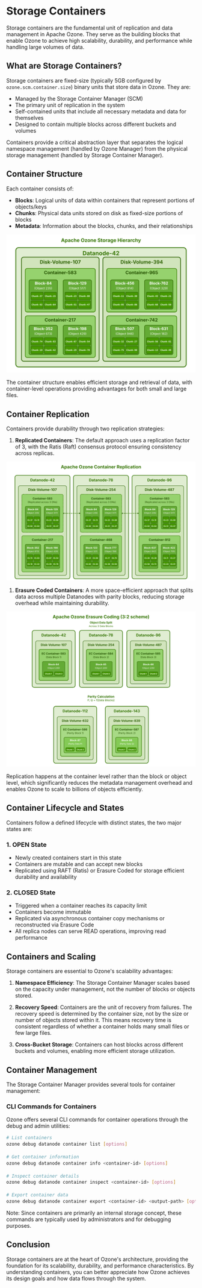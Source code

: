 # Storage Containers

Storage containers are the fundamental unit of replication and data management in Apache Ozone. They serve as the building blocks that enable Ozone to achieve high scalability, durability, and performance while handling large volumes of data.

## What are Storage Containers?

Storage containers are fixed-size (typically 5GB configured by `ozone.scm.container.size`) binary units that store data in Ozone. They are:

- Managed by the Storage Container Manager (SCM)
- The primary unit of replication in the system
- Self-contained units that include all necessary metadata and data for themselves
- Designed to contain multiple blocks across different buckets and volumes

Containers provide a critical abstraction layer that separates the logical namespace management (handled by Ozone Manager) from the physical storage management (handled by Storage Container Manager).

## Container Structure

Each container consists of:

- **Blocks**: Logical units of data within containers that represent portions of objects/keys
- **Chunks**: Physical data units stored on disk as fixed-size portions of blocks
- **Metadata**: Information about the blocks, chunks, and their relationships

![Container Structure](../../../static/img/ozone/container.svg)

The container structure enables efficient storage and retrieval of data, with container-level operations providing advantages for both small and large files.

## Container Replication

Containers provide durability through two replication strategies:

1. **Replicated Containers**: The default approach uses a replication factor of 3, with the Ratis (Raft) consensus protocol ensuring consistency across replicas.

![Replicated Container Structure](../../../static/img/ozone/ozone-storage-hierarchy-replicated.svg)

1. **Erasure Coded Containers**: A more space-efficient approach that splits data across multiple Datanodes with parity blocks, reducing storage overhead while maintaining durability.

![EC Container Structure](../../../static/img/ozone/ozone-storage-hierarchy-ec.svg)

Replication happens at the container level rather than the block or object level, which significantly reduces the metadata management overhead and enables Ozone to scale to billions of objects efficiently.

## Container Lifecycle and States

Containers follow a defined lifecycle with distinct states, the two major states are:

### 1. OPEN State

- Newly created containers start in this state
- Containers are mutable and can accept new blocks
- Replicated using RAFT (Ratis) or Erasure Coded for storage efficient durability and availability

### 2. CLOSED State

- Triggered when a container reaches its capacity limit
- Containers become immutable
- Replicated via asynchronous container copy mechanisms or reconstructed via Erasure Code
- All replica nodes can serve READ operations, improving read performance

## Containers and Scaling

Storage containers are essential to Ozone's scalability advantages:

1. **Namespace Efficiency**: The Storage Container Manager scales based on the capacity under management, not the number of blocks or objects stored.

2. **Recovery Speed**: Containers are the unit of recovery from failures. The recovery speed is determined by the container size, not by the size or number of objects stored within it. This means recovery time is consistent regardless of whether a container holds many small files or few large files.

3. **Cross-Bucket Storage**: Containers can host blocks across different buckets and volumes, enabling more efficient storage utilization.

## Container Management

The Storage Container Manager provides several tools for container management:

### CLI Commands for Containers

Ozone offers several CLI commands for container operations through the debug and admin utilities:

```bash
# List containers
ozone debug datanode container list [options]

# Get container information
ozone debug datanode container info <container-id> [options]

# Inspect container details
ozone debug datanode container inspect <container-id> [options]

# Export container data
ozone debug datanode container export <container-id> <output-path> [options]
```

Note: Since containers are primarily an internal storage concept, these commands are typically used by administrators and for debugging purposes.

## Conclusion

Storage containers are at the heart of Ozone's architecture, providing the foundation for its scalability, durability, and performance characteristics. By understanding containers, you can better appreciate how Ozone achieves its design goals and how data flows through the system.
